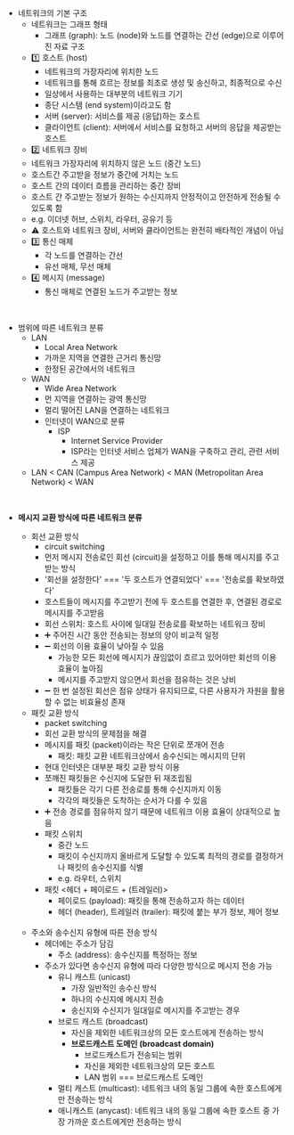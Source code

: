 - 네트워크의 기본 구조
  - 네트워크는 그래프 형태
    - 그래프 (graph): 노드 (node)와 노드를 연결하는 간선 (edge)으로 이루어진 자료 구조
  - 1️⃣ 호스트 (host)
    -  네트워크의 가장자리에 위치한 노드
    -  네트워크를 통해 흐르는 정보를 최초로 생성 및 송신하고, 최종적으로 수신
    -  일상에서 사용하는 대부분의 네트워크 기기
    -  종단 시스템 (end system)이라고도 함
    -  서버 (server): 서비스를 제공 (응답)하는 호스트
    -  클라이언트 (client): 서버에서 서비스를 요청하고 서버의 응답을 제공받는 호스트
  -  2️⃣ 네트워크 장비
    - 네트워크 가장자리에 위치하지 않은 노드 (중간 노드)
    - 호스트간 주고받을 정보가 중간에 거치는 노드
    - 호스트 간의 데이터 흐름을 관리하는 중간 장비
    - 호스트 간 주고받는 정보가 원하는 수신지까지 안정적이고 안전하게 전송될 수 있도록 함 
    - e.g. 이더넷 허브, 스위치, 라우터, 공유기 등
  - ⚠️ 호스트와 네트워크 장비, 서버와 클라이언트는 완전히 배타적인 개념이 아님
  - 3️⃣ 통신 매체
    - 각 노드를 연결하는 간선
    - 유선 매체, 무선 매체
  - 4️⃣ 메시지 (message)
    - 통신 매체로 연결된 노드가 주고받는 정보
<br/>

- 범위에 따른 네트워크 분류
  - LAN
    - Local Area Network
    - 가까운 지역을 연결한 근거리 통신망
    - 한정된 공간에서의 네트워크
  - WAN
    - Wide Area Network
    - 먼 지역을 연결하는 광역 통신망
    - 멀리 떨어진 LAN을 연결하는 네트워크
    - 인터넷이 WAN으로 분류
      - ISP
        - Internet Service Provider
        - ISP라는 인터넷 서비스 업체가 WAN을 구축하고 관리, 관련 서비스 제공
  - LAN < CAN (Campus Area Network) < MAN (Metropolitan Area Network) < WAN
<br/>

- **메시지 교환 방식에 따른 네트워크 분류**
  - 회선 교환 방식
    - circuit switching
    - 먼저 메시지 전송로인 회선 (circuit)을 설정하고 이를 통해 메시지를 주고받는 방식
    - '회선을 설정한다' === '두 호스트가 연결되었다' === '전송로를 확보하였다'
    - 호스트들이 메시지를 주고받기 전에 두 호스트를 연결한 후, 연결된 경로로 메시지를 주고받음
    - 회선 스위치: 호스트 사이에 일대일 전송로를 확보하는 네트워크 장비
    - ➕ 주어진 시간 동안 전송되는 정보의 양이 비교적 일정
    - ➖ 회선의 이용 효율이 낮아질 수 있음
      - 가능한 모든 회선에 메시지가 끊임없이 흐르고 있어야만 회선의 이용 효율이 높아짐
      - 메시지를 주고받지 않으면서 회선을 점유하는 것은 낭비
    - ➖ 한 번 설정된 회선은 점유 상태가 유지되므로, 다른 사용자가 자원을 활용할 수 없는 비효율성 존재
  - 패킷 교환 방식
    - packet switching
    - 회선 교환 방식의 문제점을 해결
    - 메시지를 패킷 (packet)이라는 작은 단위로 쪼개어 전송
      - 패킷: 패킷 교환 네트워크상에서 송수신되는 메시지의 단위
    - 현대 인터넷은 대부분 패킷 교환 방식 이용
    - 쪼깨진 패킷들은 수신지에 도달한 뒤 재조립됨
      - 패킷들은 각기 다른 전송로를 통해 수신지까지 이동
      - 각각의 패킷들은 도착하는 순서가 다를 수 있음
    - ➕ 전송 경로를 점유하지 않기 때문에 네트워크 이용 효율이 상대적으로 높음
    - 패킷 스위치
      - 중간 노드
      - 패킷이 수신지까지 올바르게 도달할 수 있도록 최적의 경로를 결정하거나 패킷의 송수신지를 식별
      - e.g. 라우터, 스위치
    - 패킷 <헤더 + 페이로드 + (트레일러)>
      - 페이로드 (payload): 패킷을 통해 전송하고자 하는 데이터
      - 헤더 (header), 트레일러 (trailer): 패킷에 붙는 부가 정보, 제어 정보
  <br/>

  - 주소와 송수신지 유형에 따른 전송 방식
    - 헤더에는 주소가 담김
      - 주소 (address): 송수신지를 특정하는 정보
    - 주소가 있다면 송수신지 유형에 따라 다양한 방식으로 메시지 전송 가능
      - 유니 캐스트 (unicast)
        - 가장 일반적인 송수신 방식
        - 하나의 수신지에 메시지 전송
        - 송신지와 수신지가 일대일로 메시지를 주고받는 경우
      - 브로드 캐스트 (broadcast)
        - 자신을 제외한 네트워크상의 모든 호스트에게 전송하는 방식
        - **브로드캐스트 도메인 (broadcast domain)**
          - 브로드캐스트가 전송되는 범위
          - 자신을 제외한 네트워크상의 모든 호스트
          - LAN 범위 === 브로드캐스트 도메인
      - 멀티 캐스트 (multicast): 네트워크 내의 동일 그룹에 속한 호스트에게만 전송하는 방식
      - 애니캐스트 (anycast): 네트워크 내의 동일 그룹에 속한 호스트 중 가장 가까운 호스트에게만 전송하는 방식 
          
